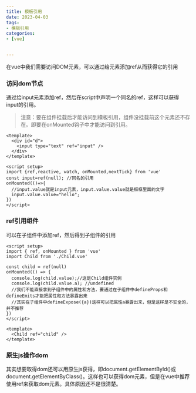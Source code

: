 ```yaml
---
title: 模板引用
date: 2023-04-03
tags:
- 模板引用
categories:
- [vue]


---
```




在vue中我们需要访问DOM元素，可以通过给元素添加ref从而获得它的引用

### 访问dom节点

通过给input元素添加ref，然后在script中声明一个同名的ref，这样可以获得input的引用。

> 注意：要在组件挂载后才能访问到模板引用，组件没挂载前这个元素还不存在。即要在onMounted钩子中才能访问到引用。

```vue
<template>
  <div id="d">
    <input type="text" ref="input" />
  </div>
</template>

<script setup>
import {ref,reactive, watch, onMounted,nextTick} from 'vue'
const input=ref(null); //同名的引用
onMounted(()=>{
  //input.value就是input元素，input.value.value就是框框里面的文字
  input.value.value="hello";
})
</script>
```

### ref引用组件

可以在子组件中添加ref，然后得到子组件的引用

```vue
<script setup>
import { ref, onMounted } from 'vue'
import Child from './Child.vue'

const child = ref(null)
onMounted(() => {
  console.log(child.value);//这是Child组件实例
  console.log(child.value.a); //undefined
  //我们不能直接拿到子组件中的属性和方法，要通过在子组件中defineProps和defineEmits才能把属性和方法暴露出来
  //其实在子组件中defineExpose({a})这样可以把属性a暴露出来，但是这样是不安全的，并不推荐
})
</script>

<template>
  <Child ref="child" />
</template>

```

### 原生js操作dom

其实想要取得dom还可以用原生js获得，即document.getElementById()或document.getElementByClass()。这样也可以获得dom元素，但是在vue中推荐使用ref来获取dom元素。具体原因还不是很清楚。